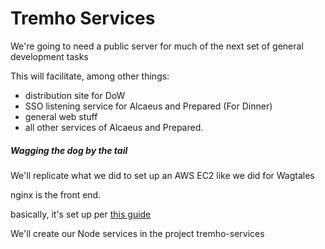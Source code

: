 

# Tremho Services

We're going to need a public server for much of the next set of general development tasks

This will facilitate, among other things:

- distribution site for DoW
- SSO listening service for Alcaeus and Prepared (For Dinner)
- general web stuff
- all other services of Alcaeus and Prepared.

##### Wagging the dog by the tail

We'll replicate what we did to set up an AWS EC2 like we did for Wagtales

nginx is the front end.  

basically, it's set up per [this guide](https://medium.com/@nishankjaintdk/setting-up-a-node-js-app-on-a-linux-ami-on-an-aws-ec2-instance-with-nginx-59cbc1bcc68c)

We'll create our Node services in the project tremho-services

